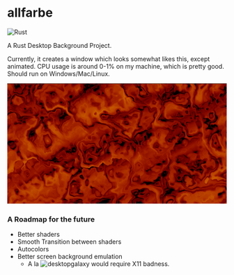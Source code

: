 # allfarbe
![Rust](https://github.com/khemritolya/allfarbe/workflows/Rust/badge.svg) 

A Rust Desktop Background Project.

Currently, it creates a window which looks somewhat likes this, except animated. CPU usage is around 0-1% on my machine, which is pretty good. Should run on Windows/Mac/Linux.

![An image](https://github.com/khemritolya/allfarbe/blob/master/.github/previews/allfarbe_preview.png)

### A Roadmap for the future

- Better shaders
- Smooth Transition between shaders
- Autocolors
- Better screen background emulation
  - A la ![desktopgalaxy](https://github.com/khemritolya/desktopgalaxy) would require X11 badness.
